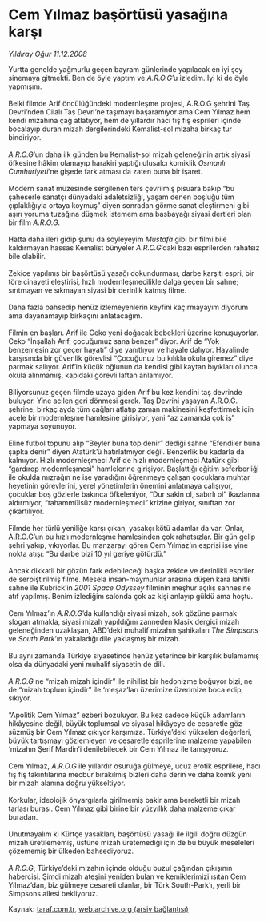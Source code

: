 # Cem Yılmaz başörtüsü yasağına karşı

*Yıldıray Oğur 11.12.2008*

<div class="yazi">Yurtta genelde yağmurlu geçen bayram günlerinde yapılacak en iyi şey sinemaya gitmekti. Ben de öyle yaptım ve <i>A.R.O.G</i>’u izledim. İyi ki de öyle yapmışım. <br/><br/>Belki filmde Arif öncülüğündeki modernleşme projesi, A.R.O.G şehrini Taş Devri’nden Cilalı Taş Devri’ne taşımayı başaramıyor ama Cem Yılmaz hem kendi mizahına çağ atlatıyor, hem de yıllardır hacı fış fış esprileri içinde bocalayıp duran mizah dergilerindeki Kemalist-sol mizaha birkaç tur bindiriyor. <i><br/><br/>A.R.O.G</i>’un daha ilk günden bu Kemalist-sol mizah geleneğinin artık siyasi öfkesine hâkim olamayıp harakiri yaptığı ulusalcı komiklik <i>Osmanlı Cumhuriyeti</i>’ne gişede fark atması da zaten buna bir işaret. <br/><br/>Modern sanat müzesinde sergilenen ters çevrilmiş pisuara bakıp “bu şaheserle sanatçı dünyadaki adaletsizliği, yaşam denen boşluğu tüm çıplaklığıyla ortaya koymuş” diyen sonradan görme sanat eleştirmeni gibi aşırı yoruma tuzağına düşmek istemem ama basbayağı siyasi dertleri olan bir film <i>A.R.O.G.</i> <br/><br/>Hatta daha ileri gidip şunu da söyleyeyim <i>Mustafa</i> gibi bir filmi bile kaldırmayan hassas Kemalist bünyeler <i>A.R.O.G</i>’daki bazı esprilerden rahatsız bile olabilir. <br/><br/>Zekice yapılmış bir başörtüsü yasağı dokundurması, darbe karşıtı espri, bir töre cinayeti eleştirisi, hızlı modernleşmecilikle dalga geçen bir sahne; sırıtmayan ve sıkmayan siyasi bir derinlik katmış filme. <br/><br/>Daha fazla bahsedip henüz izlemeyenlerin keyfini kaçırmayayım diyorum ama dayanamayıp birkaçını anlatacağım. <br/><br/>Filmin en başları. Arif ile Ceko yeni doğacak bebekleri üzerine konuşuyorlar. Ceko “İnşallah Arif, çocuğumuz sana benzer” diyor. Arif de “Yok benzemesin zor geçer hayatı” diye yanıtlıyor ve hayale dalıyor. Hayalinde karşısında bir güvenlik görevlisi “Çocuğunuz bu kılıkla okula giremez” diye parmak sallıyor. Arif’in küçük oğlunun da kendisi gibi kaytan bıyıkları olunca okula alınmamış, kapıdaki görevli laftan anlamıyor. <br/><br/>Biliyorsunuz geçen filmde uzaya giden Arif bu kez kendini taş devrinde buluyor. Yine acilen geri dönmesi gerek. Taş Devrini yaşayan A.R.O.G. şehrine, birkaç ayda tüm çağları atlatıp zaman makinesini keşfettirmek için acele bir modernleşme hamlesine girişiyor, yani “az zamanda çok iş” yapmaya soyunuyor. <br/><br/>Eline futbol topunu alıp “Beyler buna top denir” dediği sahne “Efendiler buna şapka denir” diyen Atatürk’ü hatırlatmıyor değil. Benzerlik bu kadarla da kalmıyor. Hızlı modernleşmeci Arif de hızlı modernleşmeci Atatürk gibi “gardırop modernleşmesi” hamlelerine girişiyor. Başlattığı eğitim seferberliği ile okulda mızrağın ne işe yaradığını öğrenmeye çalışan çocuklara muhtar heyetinin görevlerini, yerel yönetimlerin önemini anlatmaya çalışıyor, çocuklar boş gözlerle bakınca öfkeleniyor, “Dur sakin ol, sabırlı ol” ikazlarına aldırmıyor, “tahammülsüz modernleşmeci” krizine giriyor, sınıftan zor çıkartılıyor. <br/><br/>Filmde her türlü yeniliğe karşı çıkan, yasakçı kötü adamlar da var. Onlar, A.R.O.G’un bu hızlı modernleşme hamlesinden çok rahatsızlar. Bir gün gelip şehri yakıp, yıkıyorlar. Bu manzarayı gören Cem Yılmaz’ın esprisi ise yine nokta atışı: “Bu darbe bizi 10 yıl geriye götürdü.” <br/><br/>Ancak dikkatli bir gözün fark edebileceği başka zekice ve derinlikli espriler de serpiştirilmiş filme. Mesela insan-maymunlar arasına düşen kara lahitli sahne ile Kubrick’in <i>2001 Space Odyssey</i> filminin meşhur açılış sahnesine atıf yapılmış. Benim izlediğim salonda çok az kişi anlayıp güldü ama hoştu. <br/><br/>Cem Yılmaz’ın <i>A.R.O.G</i>’da kullandığı siyasi mizah, sok gözüne parmak slogan atmakla, siyasi mizah yapıldığını zanneden klasik dergici mizah geleneğinden uzaklaşan, ABD’deki muhalif mizahın şahikaları <i>The Simpsons</i> ve <i>South Park</i>’ın yakaladığı dile yaklaşmış bir mizah. <br/><br/>Bu aynı zamanda Türkiye siyasetinde henüz yeterince bir karşılık bulamamış olsa da dünyadaki yeni muhalif siyasetin de dili. <i><br/><br/>A.R.O.G</i> ne “mizah mizah içindir” ile nihilist bir hedonizme boğuyor bizi, ne de “mizah toplum içindir” ile ‘meşaz’ları üzerimize üzerimize boca edip, sıkıyor. <br/><br/>“Apolitik Cem Yılmaz” ezberi bozuluyor. Bu kez sadece küçük adamların hikâyesine değil, büyük toplumsal ve siyasal hikâyeye de cesaretle göz süzmüş bir Cem Yılmaz çıkıyor karşımıza. Türkiye’deki yükselen değerleri, büyük tartışmayı gözlemleyen ve cesaretle esprilerine malzeme yapabilen ‘mizahın Şerif Mardin’i denilebilecek bir Cem Yılmaz ile tanışıyoruz. <br/><br/>Cem Yılmaz, <i>A.R.O.G</i> ile yıllardır osuruğa gülmeye, ucuz erotik esprilere, hacı fış fış takıntılarına mecbur bırakılmış bizleri daha derin ve daha komik yeni bir mizah alanına doğru yükseltiyor. <br/><br/>Korkular, ideolojik önyargılarla girilmemiş bakir ama bereketli bir mizah tarlası burası. Cem Yılmaz gibi birine bir yüzyıllık daha malzeme çıkar buradan. <br/><br/>Unutmayalım ki Kürtçe yasakları, başörtüsü yasağı ile ilgili doğru düzgün mizah üretilememiş, üstüne mizah üretemediği için de bu büyük meseleleri çözememiş bir ülkeden bahsediyoruz. <i><br/><br/>A.R.O.G</i>, Türkiye’deki mizahın içinde olduğu buzul çağından çıkışının habercisi. Şimdi mizah ateşini yeniden bulan ve kemiklerimizi ısıtan Cem Yılmaz’dan, biz gülmeye cesareti olanlar, bir Türk South-Park’ı, yerli bir Simpsons ailesi bekliyoruz.
              </div>

Kaynak: [taraf.com.tr](http://www.taraf.com.tr:80/makale/3060.htm), [web.archive.org (arşiv bağlantısı)](http://web.archive.org/web/20100325210925/http://www.taraf.com.tr:80/makale/3060.htm)
